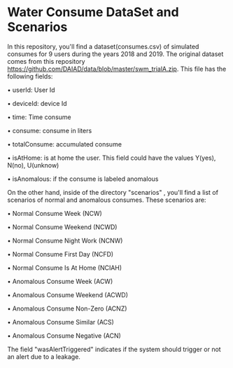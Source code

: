 # Water Consume DataSet and Scenarios

In this repository, you'll find a dataset(consumes.csv) of simulated consumes for 9 users during the years 2018 and 2019.
The original dataset comes from this repository https://github.com/DAIAD/data/blob/master/swm_trialA.zip. This file has the following fields:

 • userId: User Id
 
 • deviceId: device Id
 
 • time: Time consume
 
 • consume: consume in liters
 
 • totalConsume: accumulated consume
 
 • isAtHome: is at home the user. This field could have the values Y(yes), N(no), U(unknow)
 
 • isAnomalous: if the consume is labeled anomalous
 
 
On the other hand, inside of the directory "scenarios" , you'll find a list of scenarios of normal and anomalous consumes. These scenarios are:

  •	Normal Consume Week (NCW)
  
  •	Normal Consume Weekend (NCWD)
  
  •	Normal Consume Night Work (NCNW)
  
  •	Normal Consume First Day (NCFD)
  
  •	Normal Consume Is At Home (NCIAH)
  
  •	Anomalous Consume Week (ACW)
  
  •	Anomalous Consume Weekend (ACWD)
  
  •	Anomalous Consume Non-Zero (ACNZ)
  
  •	Anomalous Consume Similar (ACS)
  
  •	Anomalous Consume Negative (ACN)
  
The field "wasAlertTriggered" indicates if the system should trigger or not an alert due to a leakage.
